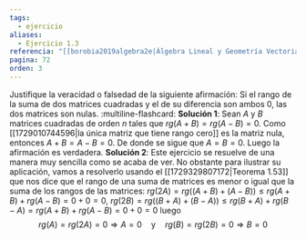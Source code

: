 ```yaml
---
tags:
  - ejercicio
aliases:
  - Ejercicio 1.3
referencia: "[[borobia2019algebra2e|Álgebra Lineal y Geometría Vectorial (2a ed)]]"
pagina: 72
orden: 3
---
```

Justifique la veracidad o falsedad de la siguiente afirmación: Si el rango de la suma de dos matrices cuadradas y el de su diferencia son ambos $0$, las dos matrices son nulas.
:multiline-flashcard:
**Solución 1**: Sean $A$ y $B$ matrices cuadradas de orden $n$ tales que $rg(A+B) = rg(A-B) = 0$. Como [[1729010744596|la única matriz que tiene rango cero]] es la matriz nula, entonces $A+B = A-B = 0$. De donde se sigue que $A=B=0$. Luego la afirmación es verdadera.
**Solución 2**: Este ejercicio se resuelve de una manera muy sencilla como se acaba de ver. No obstante para ilustrar su aplicación, vamos a resolverlo usando el [[1729329807172|Teorema 1.53]] que nos dice que el rango de una suma de matrices es menor o igual que la suma de los rangos de las matrices:
$rg(2A) = rg((A+B) + (A-B)) \leq rg(A+B) + rg(A-B) = 0 + 0 = 0\text{,}$
$rg(2B) = rg((B+A) + (B-A)) \leq rg(B+A) + rg(B-A) = rg(A+B) + rg(A-B) = 0 + 0 = 0$
luego $$rg(A) = rg(2A)=0 \Rightarrow A=0 \hspace{1em} \text{y} \hspace{1em} rg(B) = rg(2B)=0 \Rightarrow B=0$$

